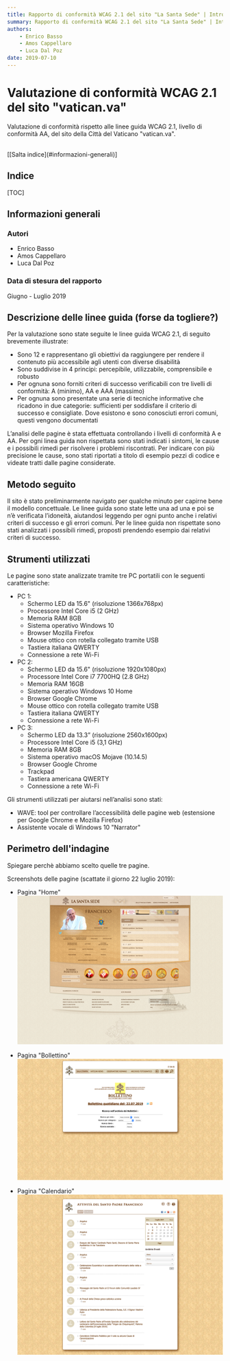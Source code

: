 ```yaml
---
title: Rapporto di conformità WCAG 2.1 del sito "La Santa Sede" | Introduzione
summary: Rapporto di conformità WCAG 2.1 del sito "La Santa Sede" | Introduzione.
authors:
    - Enrico Basso
    - Amos Cappellaro
    - Luca Dal Poz
date: 2019-07-10
---
```


# Valutazione di conformità WCAG 2.1 del sito "vatican.va"

Valutazione di conformità rispetto alle linee guida WCAG 2.1, livello di conformità AA, del sito della Città del Vaticano "vatican.va".

<br>
[[Salta indice](#informazioni-generali)]

## Indice

[TOC]

## Informazioni generali

### Autori

- Enrico Basso
- Amos Cappellaro
- Luca Dal Poz

### Data di stesura del rapporto

Giugno - Luglio 2019

## Descrizione delle linee guida (forse da togliere?)

Per la valutazione sono state seguite le linee guida WCAG 2.1, di seguito brevemente illustrate:

- Sono 12 e rappresentano gli obiettivi da raggiungere per rendere il contenuto più accessibile agli utenti con diverse disabilità
- Sono suddivise in 4 principi: percepibile, utilizzabile, comprensibile e robusto
- Per ognuna sono forniti criteri di successo verificabili con tre livelli di conformità: A (minimo), AA e AAA (massimo)
- Per ognuna sono presentate una serie di tecniche informative che ricadono in due categorie: sufficienti per soddisfare il criterio di successo e consigliate. Dove esistono e sono conosciuti errori comuni, questi vengono documentati

L’analisi delle pagine è stata effettuata controllando i livelli di conformità A e AA.
Per ogni linea guida non rispettata sono stati indicati i sintomi, le cause e i possibili rimedi per risolvere i problemi riscontrati. Per indicare con più precisione le cause, sono stati riportati a titolo di esempio pezzi di codice e videate tratti dalle pagine considerate.

## Metodo seguito

Il sito è stato preliminarmente navigato per qualche minuto per capirne bene il modello concettuale. Le linee guida sono state lette una ad una e poi se n’è verificata l’idoneità, aiutandosi leggendo per ogni punto anche i relativi criteri di successo e gli errori comuni. Per le linee guida non rispettate sono stati analizzati i possibili rimedi, proposti prendendo esempio dai relativi criteri di successo.

## Strumenti utilizzati

Le pagine sono state analizzate tramite tre PC portatili con le seguenti caratteristiche:

- PC 1:
    - Schermo LED da 15.6" (risoluzione 1366x768px)
    - Processore Intel Core i5 (2 GHz)
    - Memoria RAM 8GB
    - Sistema operativo Windows 10
    - Browser Mozilla Firefox
    - Mouse ottico con rotella collegato tramite USB
    - Tastiera italiana QWERTY
    - Connessione a rete Wi-Fi
- PC 2:
    - Schermo LED da 15.6" (risoluzione 1920x1080px)
    - Processore Intel Core i7 7700HQ (2.8 GHz)
    - Memoria RAM 16GB
    - Sistema operativo Windows 10 Home
    - Browser Google Chrome
    - Mouse ottico con rotella collegato tramite USB
    - Tastiera italiana QWERTY
    - Connessione a rete Wi-Fi
- PC 3:
    - Schermo LED da 13.3” (risoluzione 2560x1600px)
    - Processore Intel Core i5 (3,1 GHz)
    - Memoria RAM 8GB
    - Sistema operativo macOS Mojave (10.14.5)
    - Browser Google Chrome
    - Trackpad
    - Tastiera americana QWERTY
    - Connessione a rete Wi-Fi

Gli strumenti utilizzati per aiutarsi nell’analisi sono stati:

- WAVE: tool per controllare l’accessibilità delle pagine web (estensione per Google Chrome e Mozilla Firefox)
- Assistente vocale di Windows 10 "Narrator"

## Perimetro dell'indagine

Spiegare perchè abbiamo scelto quelle tre pagine.

Screenshots delle pagine (scattate il giorno 22 luglio 2019):

- Pagina "Home"
![Pagina home](/img/home.png)

- Pagina "Bollettino"
![Pagina bollettino](/img/bollettino.png)

- Pagina "Calendario"
![Pagina calendario](/img/calendario.png)
